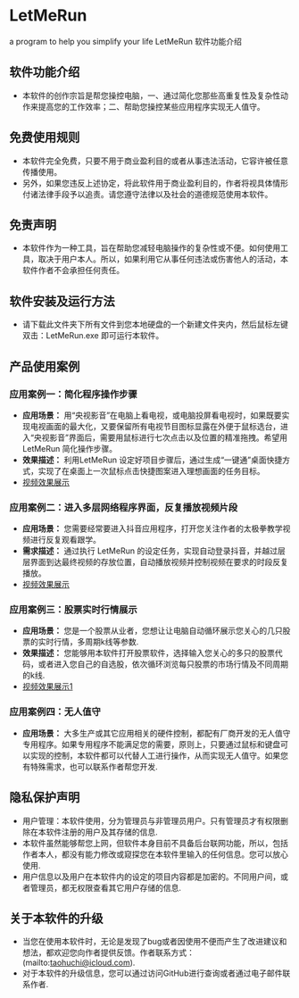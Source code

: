 # LetMeRun
 a program to help you simplify your life
LetMeRun 软件功能介绍

## 软件功能介绍

- 本软件的创作宗旨是帮您操控电脑，一、通过简化您那些高重复性及复杂性动作来提高您的工作效率；二、帮助您操控某些应用程序实现无人值守。
  
## 免费使用规则

- 本软件完全免费，只要不用于商业盈利目的或者从事违法活动，它容许被任意传播使用。
- 另外，如果您违反上述协定，将此软件用于商业盈利目的，作者将视具体情形付诸法律手段予以追责。请您遵守法律以及社会的道德规范使用本软件。

## 免责声明

- 本软件作为一种工具，旨在帮助您减轻电脑操作的复杂性或不便。如何使用工具，取决于用户本人。所以，如果利用它从事任何违法或伤害他人的活动，本软件作者不会承担任何责任。

## 软件安装及运行方法

- 请下载此文件夹下所有文件到您本地硬盘的一个新建文件夹内，然后鼠标左键双击：LetMeRun.exe 即可运行本软件。

## 产品使用案例

### 应用案例一：简化程序操作步骤

- **应用场景：** 用“央视影音”在电脑上看电视，或电脑投屏看电视时，如果既要实现电视画面的最大化，又要保留所有电视节目图标显露在外便于鼠标选台，进入“央视影音”界面后，需要用鼠标进行七次点击以及位置的精准拖拽。希望用LetMeRun 简化操作步骤。
- **效果描述：** 利用LetMeRun 设定好项目步骤后，通过生成“一键通”桌面快捷方式，实现了在桌面上一次鼠标点击快捷图案进入理想画面的任务目标。
- [视频效果展示](demo11.mp4)

### 应用案例二：进入多层网络程序界面，反复播放视频片段

- **应用场景：** 您需要经常要进入抖音应用程序，打开您关注作者的太极拳教学视频进行反复观看跟学。
- **需求描述：** 通过执行 LetMeRun 的设定任务，实现自动登录抖音，并越过层层界面到达最终视频的存放位置，自动播放视频并控制视频在要求的时段反复播放。
- [视频效果展示](demo22.mp4)

### 应用案例三：股票实时行情展示

- **应用场景：** 您是一个股票从业者，您想让让电脑自动循环展示您关心的几只股票的实时行情，多周期k线等参数.
- **效果描述：** 您能够用本软件打开股票软件，选择输入您关心的多只的股票代码，或者进入您自己的自选股，依次循环浏览每只股票的市场行情及不同周期的k线.
- [视频效果展示1](demo33.mp4)

### 应用案例四：无人值守

- **应用场景：** 大多生产或其它应用相关的硬件控制，都配有厂商开发的无人值守专用程序。如果专用程序不能满足您的需要，原则上，只要通过鼠标和键盘可以实现的控制，本软件都可以代替人工进行操作，从而实现无人值守。如果您有特殊需求，也可以联系作者帮您开发.

## 隐私保护声明

- 用户管理：本软件使用，分为管理员与非管理员用户。只有管理员才有权限删除在本软件注册的用户及其存储的信息.
- 本软件虽然能够帮您上网，但软件本身目前不具备后台联网功能，所以，包括作者本人，都没有能力修改或窥探您在本软件里输入的任何信息。您可以放心使用.
- 用户信息以及用户在本软件内的设定的项目内容都是加密的。不同用户间，或者管理员，都无权限查看其它用户存储的信息.

## 关于本软件的升级

- 当您在使用本软件时，无论是发现了bug或者因使用不便而产生了改进建议和想法，都欢迎您向作者提供反馈。作者联系方式：(mailto:taohuchi@icloud.com).
- 对于本软件的升级信息，您可以通过访问GitHub进行查询或者通过电子邮件联系作者.
